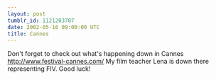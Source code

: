 ```yaml
---
layout: post
tumblr_id: 1121203707
date: 2002-05-16 09:00:00 UTC
title: Cannes
---
```


Don't forget to check out what's happening down in Cannes http://www.festival-cannes.com/ My film teacher Lena is down there representing FIV. Good luck!
